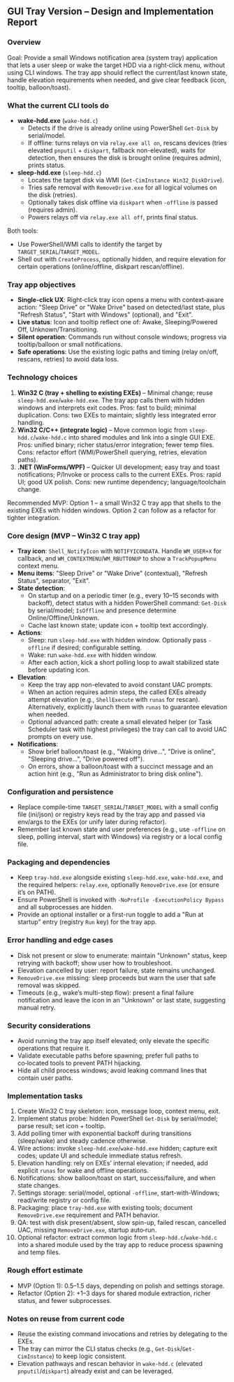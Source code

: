 ## GUI Tray Version – Design and Implementation Report

### Overview
Goal: Provide a small Windows notification area (system tray) application that lets a user sleep or wake the target HDD via a right‑click menu, without using CLI windows. The tray app should reflect the current/last known state, handle elevation requirements when needed, and give clear feedback (icon, tooltip, balloon/toast).

### What the current CLI tools do
- **wake-hdd.exe** (`wake-hdd.c`)
  - Detects if the drive is already online using PowerShell `Get-Disk` by serial/model.
  - If offline: turns relays on via `relay.exe all on`, rescans devices (tries elevated `pnputil` + `diskpart`, fallback non-elevated), waits for detection, then ensures the disk is brought online (requires admin), prints status.
- **sleep-hdd.exe** (`sleep-hdd.c`)
  - Locates the target disk via WMI (`Get-CimInstance Win32_DiskDrive`).
  - Tries safe removal with `RemoveDrive.exe` for all logical volumes on the disk (retries).
  - Optionally takes disk offline via `diskpart` when `-offline` is passed (requires admin).
  - Powers relays off via `relay.exe all off`, prints final status.

Both tools:
- Use PowerShell/WMI calls to identify the target by `TARGET_SERIAL`/`TARGET_MODEL`.
- Shell out with `CreateProcess`, optionally hidden, and require elevation for certain operations (online/offline, diskpart rescan/offline).

### Tray app objectives
- **Single-click UX**: Right‑click tray icon opens a menu with context‑aware action: "Sleep Drive" or "Wake Drive" based on detected/last state, plus "Refresh Status", "Start with Windows" (optional), and "Exit".
- **Live status**: Icon and tooltip reflect one of: Awake, Sleeping/Powered Off, Unknown/Transitioning.
- **Silent operation**: Commands run without console windows; progress via tooltip/balloon or small notifications.
- **Safe operations**: Use the existing logic paths and timing (relay on/off, rescans, retries) to avoid data loss.

### Technology choices
1) **Win32 C (tray + shelling to existing EXEs)** – Minimal change; reuse `sleep-hdd.exe`/`wake-hdd.exe`. The tray app calls them with hidden windows and interprets exit codes. Pros: fast to build; minimal duplication. Cons: two EXEs to maintain; slightly less integrated error handling.
2) **Win32 C/C++ (integrate logic)** – Move common logic from `sleep-hdd.c`/`wake-hdd.c` into shared modules and link into a single GUI EXE. Pros: unified binary; richer status/error integration; fewer temp files. Cons: refactor effort (WMI/PowerShell querying, retries, elevation paths).
3) **.NET (WinForms/WPF)** – Quicker UI development; easy tray and toast notifications; P/Invoke or process calls to the current EXEs. Pros: rapid UI; good UX polish. Cons: new runtime dependency; language/toolchain change.

Recommended MVP: Option 1 – a small Win32 C tray app that shells to the existing EXEs with hidden windows. Option 2 can follow as a refactor for tighter integration.

### Core design (MVP – Win32 C tray app)
- **Tray icon**: `Shell_NotifyIcon` with `NOTIFYICONDATA`. Handle `WM_USER+X` for callback, and `WM_CONTEXTMENU`/`WM_RBUTTONUP` to show a `TrackPopupMenu` context menu.
- **Menu items**: "Sleep Drive" or "Wake Drive" (contextual), "Refresh Status", separator, "Exit".
- **State detection**:
  - On startup and on a periodic timer (e.g., every 10–15 seconds with backoff), detect status with a hidden PowerShell command: `Get-Disk` by serial/model; `IsOffline` and presence determine Online/Offline/Unknown.
  - Cache last known state; update icon + tooltip text accordingly.
- **Actions**:
  - Sleep: run `sleep-hdd.exe` with hidden window. Optionally pass `-offline` if desired; configurable setting.
  - Wake: run `wake-hdd.exe` with hidden window.
  - After each action, kick a short polling loop to await stabilized state before updating icon.
- **Elevation**:
  - Keep the tray app non-elevated to avoid constant UAC prompts.
  - When an action requires admin steps, the called EXEs already attempt elevation (e.g., `ShellExecute` with `runas` for rescan). Alternatively, explicitly launch them with `runas` to guarantee elevation when needed.
  - Optional advanced path: create a small elevated helper (or Task Scheduler task with highest privileges) the tray can call to avoid UAC prompts on every use.
- **Notifications**:
  - Show brief balloon/toast (e.g., "Waking drive…", "Drive is online", "Sleeping drive…", "Drive powered off").
  - On errors, show a balloon/toast with a succinct message and an action hint (e.g., "Run as Administrator to bring disk online").

### Configuration and persistence
- Replace compile-time `TARGET_SERIAL`/`TARGET_MODEL` with a small config file (ini/json) or registry keys read by the tray app and passed via env/args to the EXEs (or unify later during refactor).
- Remember last known state and user preferences (e.g., use `-offline` on sleep, polling interval, start with Windows) via registry or a local config file.

### Packaging and dependencies
- Keep `tray-hdd.exe` alongside existing `sleep-hdd.exe`, `wake-hdd.exe`, and the required helpers: `relay.exe`, optionally `RemoveDrive.exe` (or ensure it’s on PATH).
- Ensure PowerShell is invoked with `-NoProfile -ExecutionPolicy Bypass` and all subprocesses are hidden.
- Provide an optional installer or a first-run toggle to add a "Run at startup" entry (registry `Run` key) for the tray app.

### Error handling and edge cases
- Disk not present or slow to enumerate: maintain "Unknown" status, keep retrying with backoff; show user how to troubleshoot.
- Elevation cancelled by user: report failure, state remains unchanged.
- `RemoveDrive.exe` missing: sleep proceeds but warn the user that safe removal was skipped.
- Timeouts (e.g., wake’s multi-step flow): present a final failure notification and leave the icon in an "Unknown" or last state, suggesting manual retry.

### Security considerations
- Avoid running the tray app itself elevated; only elevate the specific operations that require it.
- Validate executable paths before spawning; prefer full paths to co‑located tools to prevent PATH hijacking.
- Hide all child process windows; avoid leaking command lines that contain user paths.

### Implementation tasks
1) Create Win32 C tray skeleton: icon, message loop, context menu, exit.
2) Implement status probe: hidden PowerShell `Get-Disk` by serial/model; parse result; set icon + tooltip.
3) Add polling timer with exponential backoff during transitions (sleep/wake) and steady cadence otherwise.
4) Wire actions: invoke `sleep-hdd.exe`/`wake-hdd.exe` hidden; capture exit codes; update UI and schedule immediate status refresh.
5) Elevation handling: rely on EXEs’ internal elevation; if needed, add explicit `runas` for wake and offline operations.
6) Notifications: show balloon/toast on start, success/failure, and when state changes.
7) Settings storage: serial/model, optional `-offline`, start-with-Windows; read/write registry or config file.
8) Packaging: place `tray-hdd.exe` with existing tools; document `RemoveDrive.exe` requirement and PATH behavior.
9) QA: test with disk present/absent, slow spin-up, failed rescan, cancelled UAC, missing `RemoveDrive.exe`, startup auto‑run.
10) Optional refactor: extract common logic from `sleep-hdd.c`/`wake-hdd.c` into a shared module used by the tray app to reduce process spawning and temp files.

### Rough effort estimate
- MVP (Option 1): 0.5–1.5 days, depending on polish and settings storage.
- Refactor (Option 2): +1–3 days for shared module extraction, richer status, and fewer subprocesses.

### Notes on reuse from current code
- Reuse the existing command invocations and retries by delegating to the EXEs.
- The tray can mirror the CLI status checks (e.g., `Get-Disk`/`Get-CimInstance`) to keep logic consistent.
- Elevation pathways and rescan behavior in `wake-hdd.c` (elevated `pnputil`/`diskpart`) already exist and can be leveraged.
